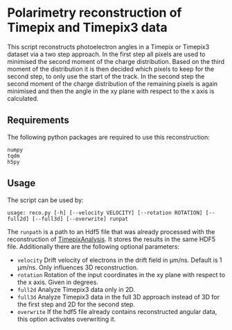 # Polarimetry reconstruction of Timepix and Timepix3 data
This script reconstructs photoelectron angles in a Timepix or
Timepix3 dataset via a two step approach. In the first step all
pixels are used to minimised the second moment of the charge
distribution. Based on the third moment of the distribution it
is then decided which pixels to keep for the second step, to
only use the start of the track. In the second step the second
moment of the charge distribution of the remaining pixels is again
minimised and then the angle in the xy plane with respect to the
x axis is calculated.

## Requirements
The following python packages are required to use this reconstruction:
```
numpy
tqdm
h5py
```

## Usage
The script can be used by:
```
usage: reco.py [-h] [--velocity VELOCITY] [--rotation ROTATION] [--full2d] [--full3d] [--overwrite] runpat
```
The `runpath` is a path to an Hdf5 file that was already processed with the
reconstruction of [TimepixAnalysis](https://github.com/Vindaar/TimepixAnalysis).
It stores the results in the same HDF5 file.
Additionally there are the following optional parameters:
- `velocity` Drift velocity of electrons in the drift field in µm/ns. Default is 1 µm/ns. Only influences 3D reconstruction.
- `rotation` Rotation of the input coordinates in the xy plane with respect to the x axis. Given in degrees.
- `full2d` Analyze Timepix3 data only in 2D.
- `full3d` Analyze Timepix3 data in the full 3D approach instead of 3D for the first step and 2D for the second step.
- `overwrite` If the hdf5 file already contains reconstructed angular data, this option activates overwriting it.